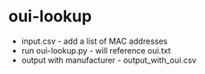 # oui-lookup
* input.csv - add a list of MAC addresses
* run oui-lookup.py - will reference oui.txt
* output with manufacturer - output_with_oui.csv

